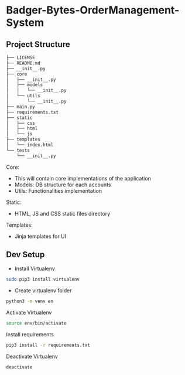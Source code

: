 # Badger-Bytes-OrderManagement-System

## Project Structure

```bash
├── LICENSE
├── README.md
├── __init__.py
├── core
│   ├── __init__.py
│   ├── models
│   │   └── __init__.py
│   └── utils
│       └── __init__.py
├── main.py
├── requirements.txt
├── static
│   ├── css
│   ├── html
│   └── js
├── templates
│   └── index.html
└── tests
    └── __init__.py
```

Core: 

- This will contain core implementations of the application
- Models: DB structure for each accounts 
- Utils: Functionalities implementation

 Static: 

 - HTML, JS and CSS static files directory

 Templates:

 - Jinja templates for UI

 ## Dev Setup
 - Install Virtualenv
 ```bash
 sudo pip3 install virtualenv
 ```
 - Create virtualenv folder
 ```bash
python3 -m venv en
 ```
 Activate Virtualenv
 ```bash
 source env/bin/activate
 ```
 Install requirements
 ```bash
 pip3 install -r requirements.txt
 ```
 Deactivate Virtualenv
 ```bash
deactivate
```